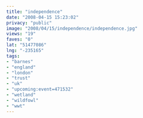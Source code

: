```yaml
---
title: "independence"
date: "2008-04-15 15:23:02"
privacy: "public"
image: "2008/04/15/independence/independence.jpg"
views: "19"
faves: "0"
lat: "51477086"
lng: "-235165"
tags:
- "barnes"
- "england"
- "london"
- "trust"
- "uk"
- "upcoming:event=471532"
- "wetland"
- "wildfowl"
- "wwt"
---
```


